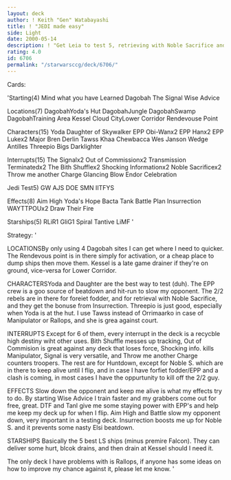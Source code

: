 ```yaml
---
layout: deck
author: ! Keith "Gen" Watabayashi
title: ! "JEDI made easy"
side: Light
date: 2000-05-14
description: ! "Get Leia to test 5, retrieving with Noble Sacrifice andDraw their Fire on the way."
rating: 4.0
id: 6706
permalink: "/starwarsccg/deck/6706/"
---
```

Cards: 

'Starting(4)
Mind what you have Learned
Dagobah
The Signal
Wise Advice

Locations(7)
DagobahYoda's Hut
DagobahJungle
DagobahSwamp
DagobahTraining Area
Kessel
Cloud CityLower Corridor
Rendevouse Point

Characters(15)
Yoda
Daughter of Skywalker
EPP Obi-Wanx2
EPP Hanx2
EPP Lukex2
Major Bren Derlin
Tawss Khaa
Chewbacca
Wes Janson
Wedge Antilles
Threepio
Bigs Darklighter

Interrupts(15)
The Signalx2
Out of Commissionx2
Transmission Terminatedx2
The Bith Shufflex2
Shocking Informationx2
Noble Sacrificex2
Throw me another Charge
Glancing Blow
Endor Celebration

Jedi Test5)
GW
AJS
DOE
SMN
IITFYS

Effects(8)
Aim High
Yoda's Hope
Bacta Tank
Battle Plan
Insurrection
WAYTTPOUx2
Draw Their Fire

Starships(5)
RLiR1
GliG1
Spiral
Tantive
LiMF
'

Strategy: '

LOCATIONSBy only using 4 Dagobah sites I can get where I need to quicker. The Rendevous
point is in there simply for activation, or a cheap place to dump ships then move them. Kessel is
a late game drainer if they're on ground, vice-versa for Lower Corridor.

CHARACTERSYoda and Daughter are the best way to test (duh). The EPP crew is a goo source of beatdown
and hit-run to slow my opponent. The 2/2 rebels are in there for foreiet fodder, and for retrieval with
Noble Sacrifice, and they get the bonuse from Insurrection. Threepio is just good, especially when Yoda
is at the hut. I use Tawss instead of Orrimaarko in case of Manipulator or Rallops, and she is grea against
court.

INTERRUPTS Except for 6 of them, every interrupt in the deck is a recycble high destiny wiht other uses.
Bith Shuffle messes up tracking, Out of Commision is great against any deck that loses force, Shocking
info. kills Manipulator, Signal is very versatile, and Throw me another Charge counters troopers. The rest
are for Huntdown, except for Noble S. which are in there to keep alive until I flip, and in case I have
forfiet fodder/EPP and a clash is coming, in most cases I have the oppurtunity to kill off the 2/2 guy.

EFFECTS Slow down the opponent and keep me alive is what my effects try to do. By starting Wise Advice
I train faster and my grabbers come out for free, great. DTF and Tanl give me some staying power with
EPP's and help me keep my deck up for when I flip. Aim High and Battle slow my opponent down, very important
in a testing deck. Insurrection boosts me up for Noble S. and it prevents some nasty Elsi beatdown.

STARSHIPS Basically the 5 best LS ships (minus premire Falcon). They can deliver some hurt, blcok drains,
and then drain at Kessel should I need it.

The only deck I have problems with is Rallops, if anyone has some ideas on how to improve my chance against
it, please let me know. '
